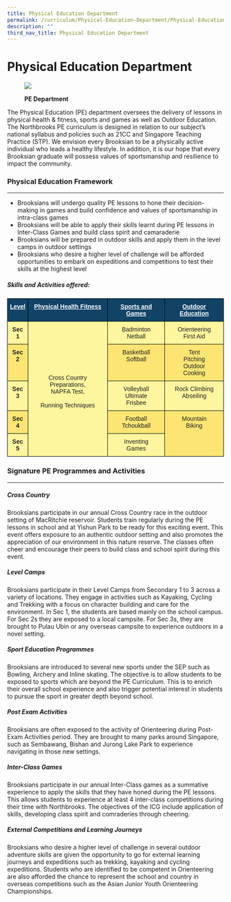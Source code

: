 ```yaml
---
title: Physical Education Department
permalink: /curriculum/Physical-Education-Department/Physical-Education-Department/permalink/
description: ""
third_nav_title: Physical Education Department
---
```

Physical Education Department
=============================


<figure>

![](/images/PE.gif)

<figcaption> <strong> PE Department </strong> </figcaption>

</figure>

The Physical Education (PE) department oversees the delivery of lessons in physical health & fitness, sports and games as well as Outdoor Education. The Northbrooks PE curriculum is designed in relation to our subject’s national syllabus and policies such as 21CC and Singapore Teaching Practice (STP). We envision every Brooksian to be a physically active individual who leads a healthy lifestyle. In addition, it is our hope that every Brooksian graduate will possess values of sportsmanship and resilience to impact the community.

### Physical Education Framework
----------------------------
*   Brooksians will undergo quality PE lessons to hone their decision-making in games and build confidence and values of sportsmanship in intra-class games
*   Brooksians will be able to apply their skills learnt during PE lessons in Inter-Class Games and build class spirit and camaraderie 
*   Brooksians will be prepared in outdoor skills and apply them in the level camps in outdoor settings
*   Brooksians who desire a higher level of challenge will be afforded opportunities to embark on expeditions and competitions to test their skills at the highest level

##### Skills and Activities offered:

<style type="text/css">
.tg  {border-collapse:collapse;border-spacing:0;}
.tg td{border-color:black;border-style:solid;border-width:1px;font-family:Arial, sans-serif;font-size:14px;
  overflow:hidden;padding:10px 5px;word-break:normal;}
.tg th{border-color:black;border-style:solid;border-width:1px;font-family:Arial, sans-serif;font-size:14px;
  font-weight:normal;overflow:hidden;padding:10px 5px;word-break:normal;}
.tg .tg-qia3{background-color:#FDF69E;color:#222;font-weight:bold;text-align:center;vertical-align:top}
.tg .tg-lvru{background-color:#FDF69E;color:#222;text-align:center;vertical-align:top}
.tg .tg-gfyy{background-color:#FCE573;color:#222;font-weight:bold;text-align:center;vertical-align:top}
.tg .tg-j03j{background-color:#104366;color:#FFF;font-weight:bold;text-align:center;text-decoration:underline;vertical-align:top}
.tg .tg-s8if{background-color:#FCE573;color:#222;text-align:center;vertical-align:top}
</style>
<table class="tg">
<thead>
  <tr>
    <th class="tg-j03j">Level</th>
    <th class="tg-j03j">Physical Health Fitness</th>
    <th class="tg-j03j">Sports and Games</th>
    <th class="tg-j03j">Outdoor Education</th>
  </tr>
</thead>
<tbody>
  <tr>
    <td class="tg-qia3">Sec 1</td>
    <td class="tg-lvru" rowspan="5"><br><br><br><br><br><br><br>Cross Country Preparations,<br>NAPFA Test,<br><br>Running Techniques</td>
    <td class="tg-lvru">Badminton<br>Netball</td>
    <td class="tg-lvru">Orienteering<br>First Aid</td>
  </tr>
  <tr>
    <td class="tg-gfyy">Sec 2</td>
    <td class="tg-s8if">Basketball<br>Softball</td>
    <td class="tg-s8if">Tent<br>Pitching<br>Outdoor<br>Cooking</td>
  </tr>
  <tr>
    <td class="tg-qia3">Sec 3</td>
    <td class="tg-lvru">Volleyball<br> Ultimate<br>Frisbee</td>
    <td class="tg-lvru">Rock Climbing <br>Abseiling</td>
  </tr>
  <tr>
    <td class="tg-gfyy">Sec 4</td>
    <td class="tg-s8if">Football <br>Tchoukball</td>
    <td class="tg-s8if" rowspan="2">Mountain<br>Biking</td>
  </tr>
  <tr>
    <td class="tg-qia3">Sec 5</td>
    <td class="tg-lvru">Inventing <br>Games</td>
  </tr>
</tbody>
</table>

### Signature PE Programmes and Activities
--------------------------------------

  

##### Cross Country

Brooksians participate in our annual Cross Country race in the outdoor setting of MacRitchie reservoir. Students train regularly during the PE lessons in school and at Yishun Park to be ready for this exciting event. This event offers exposure to an authentic outdoor setting and also promotes the appreciation of our environment in this nature reserve. The classes often cheer and encourage their peers to build class and school spirit during this event. 

  

##### Level Camps

Brooksians participate in their Level Camps from Secondary 1 to 3 across a variety of locations. They engage in activities such as Kayaking, Cycling and Trekking with a focus on character building and care for the environment. In Sec 1, the students are based mainly on the school campus. For Sec 2s they are exposed to a local campsite. For Sec 3s, they are brought to Pulau Ubin or any overseas campsite to experience outdoors in a novel setting.

  

##### Sport Education Programmes

Brooksians are introduced to several new sports under the SEP such as Bowling, Archery and Inline skating. The objective is to allow students to be exposed to sports which are beyond the PE Curriculum. This is to enrich their overall school experience and also trigger potential interest in students to pursue the sport in greater depth beyond school.

  

##### Post Exam Activities

Brooksians are often exposed to the activity of Orienteering during Post-Exam Activities period. They are brought to many parks around Singapore, such as Sembawang, Bishan and Jurong Lake Park to experience navigating in those new settings. 

  

##### Inter-Class Games

Brooksians participate in our annual Inter-Class games as a summative experience to apply the skills that they have honed during the PE lessons. This allows students to experience at least 4 inter-class competitions during their time with Northbrooks. The objectives of the ICG include application of skills, developing class spirit and comraderies through cheering.

  

##### External Competitions and Learning Journeys

Brooksians who desire a higher level of challenge in several outdoor adventure skills are given the opportunity to go for external learning journeys and expeditions such as trekking, kayaking and cycling expeditions. Students who are identified to be competent in Orienteering are also afforded the chance to represent the school and country in overseas competitions such as the Asian Junior Youth Orienteering Championships.